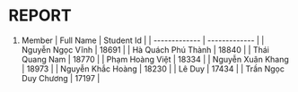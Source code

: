 # REPORT
1. Member
    | Full Name  | Student Id |
    | ------------- | ------------- |
    | Nguyễn Ngọc Vĩnh  | 18691 |
    | Hà Quách Phú Thành | 18840 |
    | Thái Quang Nam | 18770 |
    | Phạm Hoàng Việt | 18334 |
    | Nguyễn Xuân Khang | 18973 |
    | Nguyễn Khắc Hoàng | 18230 |
    | Lê Duy | 17434 |
    | Trần Ngọc Duy Chương | 17197 |